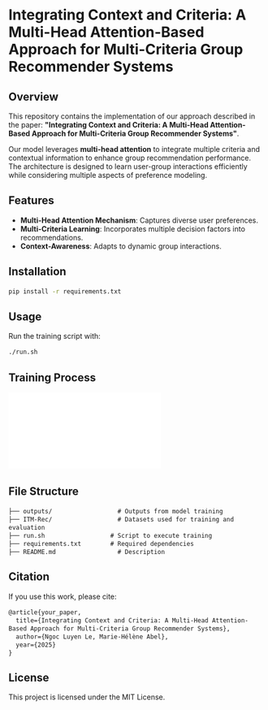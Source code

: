 # Integrating Context and Criteria: A Multi-Head Attention-Based Approach for Multi-Criteria Group Recommender Systems

## Overview
This repository contains the implementation of our approach described in the paper:
**"Integrating Context and Criteria: A Multi-Head Attention-Based Approach for Multi-Criteria Group Recommender Systems"**.

Our model leverages **multi-head attention** to integrate multiple criteria and contextual information to enhance group recommendation performance. The architecture is designed to learn user-group interactions efficiently while considering multiple aspects of preference modeling.

## Features
- **Multi-Head Attention Mechanism**: Captures diverse user preferences.
- **Multi-Criteria Learning**: Incorporates multiple decision factors into recommendations.
- **Context-Awareness**: Adapts to dynamic group interactions.

## Installation
```bash
pip install -r requirements.txt
```

## Usage
Run the training script with:
```bash
./run.sh
```

## Training Process
![Training Process](./outputs/plot.pdf)

## File Structure
```
├── outputs/		          # Outputs from model training
├── ITM-Rec/		          # Datasets used for training and evaluation
├── run.sh		            # Script to execute training
├── requirements.txt	    # Required dependencies
├── README.md		          # Description
```

## Citation
If you use this work, please cite:
```
@article{your_paper,
  title={Integrating Context and Criteria: A Multi-Head Attention-Based Approach for Multi-Criteria Group Recommender Systems},
  author={Ngoc Luyen Le, Marie-Hélène Abel},
  year={2025}
}
```

## License
This project is licensed under the MIT License.
